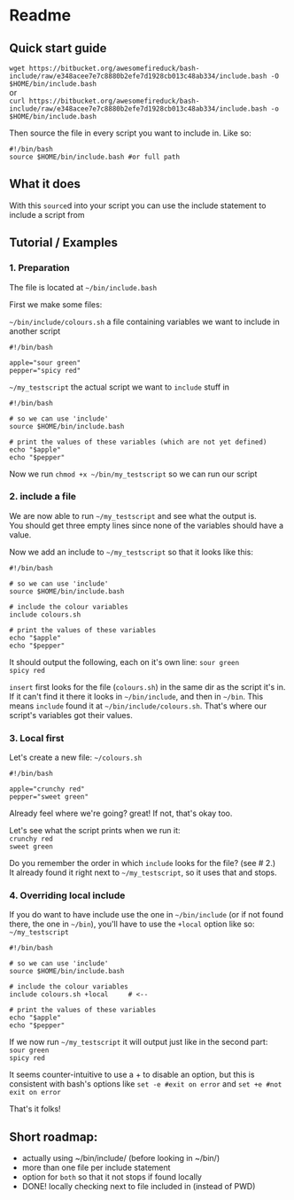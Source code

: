 # Readme

## Quick start guide

`wget https://bitbucket.org/awesomefireduck/bash-include/raw/e348acee7e7c8880b2efe7d1928cb013c48ab334/include.bash -O $HOME/bin/include.bash`  
or  
`curl https://bitbucket.org/awesomefireduck/bash-include/raw/e348acee7e7c8880b2efe7d1928cb013c48ab334/include.bash -o $HOME/bin/include.bash`

Then source the file in every script you want to include in.
Like so:
```
#!/bin/bash
source $HOME/bin/include.bash #or full path
```

## What it does
With this `source`d into your script you can use the include statement to include a script from

## Tutorial / Examples

### 1. Preparation
The file is located at `~/bin/include.bash`

First we make some files:

`~/bin/include/colours.sh` a file containing variables we want to include in another script
```
#!/bin/bash

apple="sour green"
pepper="spicy red"
```

`~/my_testscript` the actual script we want to `include` stuff in
```
#!/bin/bash

# so we can use 'include'
source $HOME/bin/include.bash

# print the values of these variables (which are not yet defined)
echo "$apple"
echo "$pepper"
```
Now we run `chmod +x ~/bin/my_testscript` so we can run our script

### 2. include a file
We are now able to run `~/my_testscript` and see what the output is.  
You should get three empty lines since none of the variables should have a value.
  
Now we add an include to `~/my_testscript` so that it looks like this:
```
#!/bin/bash

# so we can use 'include'
source $HOME/bin/include.bash

# include the colour variables
include colours.sh

# print the values of these variables
echo "$apple"
echo "$pepper"
```
It should output the following, each on it's own line: 
`sour green`  
`spicy red`  
  
`insert` first looks for the file (`colours.sh`) in the same dir as the script it's in. If it can't find it there it looks in `~/bin/include`, and then in `~/bin`. This means `include` found it at `~/bin/include/colours.sh`. That's where our script's variables got their values.

### 3. Local first
Let's create a new file:
`~/colours.sh` 
```
#!/bin/bash

apple="crunchy red"
pepper="sweet green"
```
Already feel where we're going? great! If not, that's okay too.

Let's see what the script prints when we run it:  
`crunchy red`  
`sweet green`  
  
Do you remember the order in which `include` looks for the file? (see \# 2.)  
It already found it right next to `~/my_testscript`, so it uses that and stops.

### 4. Overriding local include
If you do want to have include use the one in `~/bin/include` (or if not found there, the one in `~/bin`), you'll have to use the `+local` option like so:  
`~/my_testscript`
```
#!/bin/bash

# so we can use 'include'
source $HOME/bin/include.bash

# include the colour variables
include colours.sh +local     # <--

# print the values of these variables
echo "$apple"
echo "$pepper"
```
If we now run `~/my_testscript` it will output just like in the second part:  
`sour green`  
`spicy red`  


It seems counter-intuitive to use a + to disable an option, but this is consistent with bash's options like `set -e #exit on error` and `set +e #not exit on error`

That's it folks!

## Short roadmap:  
* actually using ~/bin/include/ (before looking in ~/bin/)
* more than one file per include statement
* option for `both` so that it not stops if found locally
* DONE! locally checking next to file included in (instead of PWD)


